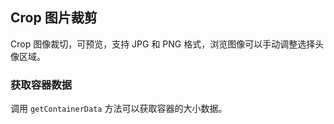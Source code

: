 <div class="demo-header">
<p class="overviewicon">
  <span class="wapi-ui-crop"/>
</p>

## Crop 图片裁剪

<nova-uxlink widget-name="Crop"></nova-uxlink>

Crop 图像裁切，可预览，支持 JPG 和 PNG 格式，浏览图像可以手动调整选择头像区域。
</div>

### 获取容器数据

调用 `getContainerData` 方法可以获取容器的大小数据。

<nova-demo-view link="crop/get-container-data"></nova-demo-view>

<br>

